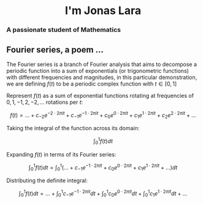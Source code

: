 <h1 align="center">I'm Jonas Lara </h1>

<h3>A passionate student of Mathematics</h3>

## Fourier series, a poem ...

The Fourier series is a branch of Fourier analysis that aims to decompose a periodic function into a sum of exponentials (or trigonometric functions) with different frequencies and magnitudes, in this particular demonstration, we are defining $f(t)$ to be a periodic complex function with $t\in[0, 1]$

Represent $f(t)$ as a sum of exponential functions rotating at frequencies of $0, 1, -1, 2, -2, ...$ rotations per $t$:

$$
f(t) = \dots + c_{-2}e^{-2\cdot 2\pi it} + c_{-1}e^{-1\cdot 2\pi it} + c_{0}e^{0\cdot 2\pi it} + c_{1}e^{1\cdot 2\pi it} + c_{2}e^{2\cdot 2\pi it} + \dots
$$

Taking the integral of the function across its domain:

$$
\int_0^1 f(t) dt
$$

Expanding $f(t)$ in terms of its Fourier series:

$$
\int_0^1 f(t) dt = \int_0^1 (\dots + c_{-1}e^{-1\cdot 2\pi it} + c_{0}e^{0\cdot 2\pi it} + c_{1}e^{1\cdot 2\pi it} + \dots)dt
$$


Distributing the definite integral:

$$
\int_0^1 f(t) dt = \dots + \int_0^1c_{-1}e^{-1\cdot 2\pi it}dt + \int_0^1c_{0}e^{0\cdot 2\pi it}dt + \int_0^1c_{1}e^{1\cdot 2\pi it}dt + \dots
$$
